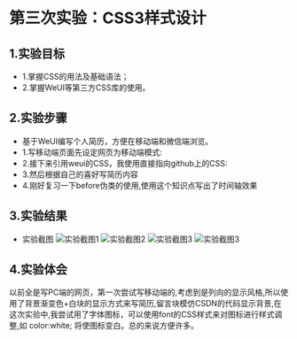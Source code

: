 # 第三次实验：CSS3样式设计
 
## 1.实验目标
* 1.掌握CSS的用法及基础语法；
* 2.掌握WeUI等第三方CSS库的使用。

## 2.实验步骤
* 基于WeUI编写个人简历，方便在移动端和微信端浏览。
* 1.写移动端页面先设定网页为移动端模式:
	<meta name="viewport" content="width=device-width,initial-scale=1,user-scalable=0" >
* 2.接下来引用weui的CSS，我使用<link>直接指向github上的CSS:
	<link rel="stylesheet" type="text/css" href="https://cdn.bootcss.com/weui/1.1.2/style/weui.css">
* 3.然后根据自己的喜好写简历内容
* 4.刚好复习一下before伪类的使用,使用这个知识点写出了时间轴效果
 
## 3.实验结果
* 实验截图
![实验截图1](https://github.com/310341802/html5-2018/blob/master/1614080902436/report/L3.png)
![实验截图2](https://github.com/310341802/html5-2018/blob/master/1614080902436/report/L3-1.png)
![实验截图3](https://github.com/310341802/html5-2018/blob/master/1614080902436/report/L3-2.png)
![实验截图3](https://github.com/310341802/html5-2018/blob/master/1614080902436/report/L3-3.png)

## 4.实验体会 
以前全是写PC端的网页，第一次尝试写移动端的,考虑到是列向的显示风格,所以使用了背景渐变色+白块的显示方式来写简历,留言块模仿CSDN的代码显示背景,在这次实验中,我尝试用了字体图标，可以使用font的CSS样式来对图标进行样式调整,如 color:white; 将使图标变白。总的来说方便许多。


